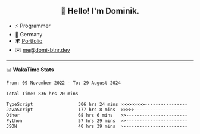 <h2 align="center">👋 Hello! I'm Dominik.</h2>

- ⚡ Programmer
- 📍 Germany
- 🌍 [Portfolio](https://domi-btnr.dev)
- ✉️ [me@domi-btnr.dev](mailto://me@domi-btnr.dev)

---
📊 **WakaTime Stats**
<!--START_SECTION:waka-->

```txt
From: 09 November 2022 - To: 29 August 2024

Total Time: 836 hrs 20 mins

TypeScript                 306 hrs 24 mins >>>>>>>>>----------------   36.64 %
JavaScript                 177 hrs 8 mins  >>>>>--------------------   21.18 %
Other                      68 hrs 6 mins   >>-----------------------   08.14 %
Python                     57 hrs 29 mins  >>-----------------------   06.87 %
JSON                       40 hrs 39 mins  >------------------------   04.86 %
```

<!--END_SECTION:waka-->

